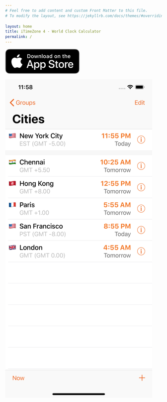 ```yaml
---
# Feel free to add content and custom Front Matter to this file.
# To modify the layout, see https://jekyllrb.com/docs/themes/#overriding-theme-defaults

layout: home
title: iTimeZone 4 - World Clock Calculator
permalink: /
---
```


[![Download on the App Store](Download_on_the_App_Store_Badge_US-UK_RGB_blk_092917.svg)](https://itunes.apple.com/us/app/itimezone/id284946233?mt=8)

![iTimeZone First Screen](1242x2688bb.png)

